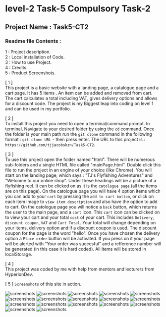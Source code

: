 # level-2 Task-5 Compulsory Task-2 

## Project Name : Task5-CT2

### Readme file Contents :  

1 : Project description.  
2 : Local installation of Code.  
3 : How to use Project.  
4 : Credits.   
5 : Product Screenshots.      
  
[ 1 ]  
This project is a basic website with a landing page, a catalogue page and a cart page. It has 5 items . An item can be added and removed from cart. The cart calculates a total including VAT, gives delivery options and allows for a discount code. The project is my Biggest leap into coding on level 1 and can be used in my portfolio.    
   
[ 2 ]  
To install this project you need to open a terminal/command prompt. In terminal, Navigate to your desired folder by using the `cd` command. Once the folder is your main path run the `git clone` command in the following format :     `git clone URL` - then press enter. The URL to this project is : `https://github.com/tjjacobskzn/Task5-CT2`.

[ 3 ]  
To use this project open the folder named "html". There will be numerous sub-folders and a single HTML file called "mainPage.html". Double click this file to run the project in an engine of your choice (like Chrome). You will start on the landing page, which says : "TJ's Flyfishing Adventures" and "Welcome to our online shop". Under these headings will be a picture of a flyfishing reel. It can be clicked on as it is the `catologue page` (all the items are on this page). On the catologue page you will have 4 option items which you can add to your `cart` by pressing the `add to cart button`, or click on each item image to `view item description` and also have the option to add to cart. On the catologue page you will notice a `back` button, which returns the user to the main page, and a `cart` icon. This `cart` icon can be clicked on to view your cart and your total `cost` of your cart. This includes `Delivery`, `discount coupon`, `VAT` and `Cart Total`. Your total will change depending on your items, delivery option and if a discount coupon is used. The discount coupon for the page is the word "hello". Once you have chosen the delivery option a `Place order` button will be activated. If you press on it your page will be alerted with "Your order was succesful" and a refference number will be generated (in this case it is hard coded). All items will be stored in localStorage.

[ 4 ]  
This project was coded by me with help from mentors and lecturers from HyperionDev.

[ 5 ] `Screenshots` of this site in action.

<img src="./page screenshots/Screenshot (145).png" alt="screenshots">
<img src="./page screenshots/Screenshot (146).png" alt="screenshots">
<img src="./page screenshots/Screenshot (147).png" alt="screenshots">
<img src="./page screenshots/Screenshot (148).png" alt="screenshots">
<img src="./page screenshots/Screenshot (149).png" alt="screenshots">
<img src="./page screenshots/Screenshot (150).png" alt="screenshots">
<img src="./page screenshots/Screenshot (151).png" alt="screenshots">
<img src="./page screenshots/Screenshot (152).png" alt="screenshots">
<img src="./page screenshots/Screenshot (153).png" alt="screenshots">
<img src="./page screenshots/Screenshot (154).png" alt="screenshots">
<img src="./page screenshots/Screenshot (155).png" alt="screenshots">
<img src="./page screenshots/Screenshot (156).png" alt="screenshots">
<img src="./page screenshots/Screenshot (157).png" alt="screenshots">
<img src="./page screenshots/Screenshot (158).png" alt="screenshots">
<img src="./page screenshots/Screenshot (159).png" alt="screenshots">
<img src="./page screenshots/Screenshot (160).png" alt="screenshots">
<img src="./page screenshots/Screenshot (161).png" alt="screenshots">
